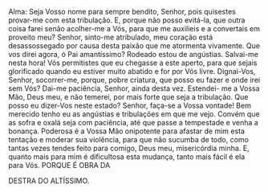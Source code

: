 
Alma: Seja Vosso nome para sempre bendito, Senhor, pois quisestes provar-me com esta tribulação. E, porque não posso evitá-la, que outra coisa farei senão acolher-me a Vós, para que me auxilieis e a convertais em proveito meu? Senhor, sinto-me atribulado, meu coração está desassossegado por causa desta paixão que me atormenta vivamente. Que vos direi agora, ó Pai amantíssimo? Rodeado estou de angústias. Salvai-me nesta hora! Vós permitistes que eu chegasse a este aperto, para que sejais glorificado quando eu estiver muito abatido e for por Vós livre. Dignai-Vos, Senhor, socorrer-me, porque, pobre criatura, que posso eu fazer e onde irei sem Vós? Dai-me paciência, Senhor, ainda desta vez. Estendei- me a Vossa Mão, Deus meu, e não temerei, por mais forte que seja a tribulação. Que posso eu dizer-Vos neste estado? Senhor, faça-se a Vossa vontade! Bem merecido tenho eu as angústias e tribulações em que me vejo. Convém que as sofra e oxalá seja com paciência, até que passe a tempestade e venha a bonança. Poderosa é a Vossa Mão onipotente para afastar de mim esta tentação e moderar sua violência, para que não sucumba de todo, como tantas vezes tendes feito para comigo, Deus meu, misericórdia minha. E, quanto mais para mim é dificultosa esta mudança, tanto mais fácil é ela para Vós. PORQUE É OBRA DA

DESTRA DO ALTÍSSIMO.

